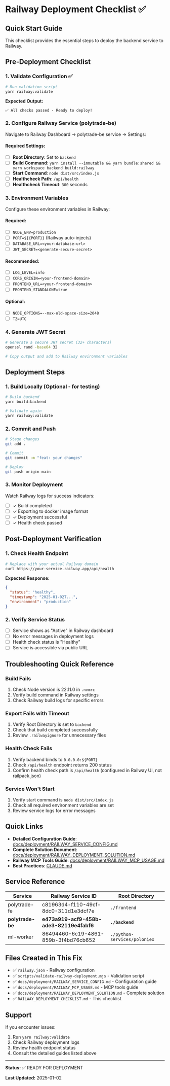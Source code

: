# Railway Deployment Checklist ✅

## Quick Start Guide

This checklist provides the essential steps to deploy the backend service to Railway.

## Pre-Deployment Checklist

### 1. Validate Configuration ✅

```bash
# Run validation script
yarn railway:validate
```

**Expected Output:**
```
✅ All checks passed - Ready to deploy!
```

### 2. Configure Railway Service (polytrade-be)

Navigate to Railway Dashboard → polytrade-be service → Settings:

#### Required Settings:

- [ ] **Root Directory**: Set to `backend`
- [ ] **Build Command**: `yarn install --immutable && yarn bundle:shared && yarn workspace backend build:railway`
- [ ] **Start Command**: `node dist/src/index.js`
- [ ] **Healthcheck Path**: `/api/health`
- [ ] **Healthcheck Timeout**: `300` seconds

### 3. Environment Variables

Configure these environment variables in Railway:

#### Required:
- [ ] `NODE_ENV=production`
- [ ] `PORT=${{PORT}}` (Railway auto-injects)
- [ ] `DATABASE_URL=<your-database-url>`
- [ ] `JWT_SECRET=<generate-secure-secret>`

#### Recommended:
- [ ] `LOG_LEVEL=info`
- [ ] `CORS_ORIGIN=<your-frontend-domain>`
- [ ] `FRONTEND_URL=<your-frontend-domain>`
- [ ] `FRONTEND_STANDALONE=true`

#### Optional:
- [ ] `NODE_OPTIONS=--max-old-space-size=2048`
- [ ] `TZ=UTC`

### 4. Generate JWT Secret

```bash
# Generate a secure JWT secret (32+ characters)
openssl rand -base64 32

# Copy output and add to Railway environment variables
```

## Deployment Steps

### 1. Build Locally (Optional - for testing)

```bash
# Build backend
yarn build:backend

# Validate again
yarn railway:validate
```

### 2. Commit and Push

```bash
# Stage changes
git add .

# Commit
git commit -m "feat: your changes"

# Deploy
git push origin main
```

### 3. Monitor Deployment

Watch Railway logs for success indicators:

- [ ] ✓ Build completed
- [ ] ✓ Exporting to docker image format
- [ ] ✓ Deployment successful
- [ ] ✓ Health check passed

## Post-Deployment Verification

### 1. Check Health Endpoint

```bash
# Replace with your actual Railway domain
curl https://your-service.railway.app/api/health
```

**Expected Response:**
```json
{
  "status": "healthy",
  "timestamp": "2025-01-02T...",
  "environment": "production"
}
```

### 2. Verify Service Status

- [ ] Service shows as "Active" in Railway dashboard
- [ ] No error messages in deployment logs
- [ ] Health check status is "Healthy"
- [ ] Service is accessible via public URL

## Troubleshooting Quick Reference

### Build Fails
1. Check Node version is 22.11.0 in `.nvmrc`
2. Verify build command in Railway settings
3. Check Railway build logs for specific errors

### Export Fails with Timeout
1. Verify Root Directory is set to `backend`
2. Check that build completed successfully
3. Review `.railwayignore` for unnecessary files

### Health Check Fails
1. Verify backend binds to `0.0.0.0:${PORT}`
2. Check `/api/health` endpoint returns 200 status
3. Confirm health check path is `/api/health` (configured in Railway UI, not railpack.json)

### Service Won't Start
1. Verify start command is `node dist/src/index.js`
2. Check all required environment variables are set
3. Review service logs for error messages

## Quick Links

- **Detailed Configuration Guide**: [docs/deployment/RAILWAY_SERVICE_CONFIG.md](docs/deployment/RAILWAY_SERVICE_CONFIG.md)
- **Complete Solution Document**: [docs/deployment/RAILWAY_DEPLOYMENT_SOLUTION.md](docs/deployment/RAILWAY_DEPLOYMENT_SOLUTION.md)
- **Railway MCP Tools Guide**: [docs/deployment/RAILWAY_MCP_USAGE.md](docs/deployment/RAILWAY_MCP_USAGE.md)
- **Best Practices**: [CLAUDE.md](CLAUDE.md)

## Service Reference

| Service | Railway Service ID | Root Directory |
|---------|-------------------|----------------|
| polytrade-fe | c81963d4-f110-49cf-8dc0-311d1e3dcf7e | `./frontend` |
| **polytrade-be** | **e473a919-acf9-458b-ade3-82119e4fabf6** | **`./backend`** |
| ml-worker | 86494460-6c19-4861-859b-3f4bd76cb652 | `./python-services/poloniex` |

## Files Created in This Fix

- ✅ `railway.json` - Railway configuration
- ✅ `scripts/validate-railway-deployment.mjs` - Validation script
- ✅ `docs/deployment/RAILWAY_SERVICE_CONFIG.md` - Configuration guide
- ✅ `docs/deployment/RAILWAY_MCP_USAGE.md` - MCP tools guide
- ✅ `docs/deployment/RAILWAY_DEPLOYMENT_SOLUTION.md` - Complete solution
- ✅ `RAILWAY_DEPLOYMENT_CHECKLIST.md` - This checklist

## Support

If you encounter issues:
1. Run `yarn railway:validate`
2. Check Railway deployment logs
3. Review health endpoint status
4. Consult the detailed guides listed above

---

**Status:** ✅ READY FOR DEPLOYMENT

**Last Updated:** 2025-01-02
